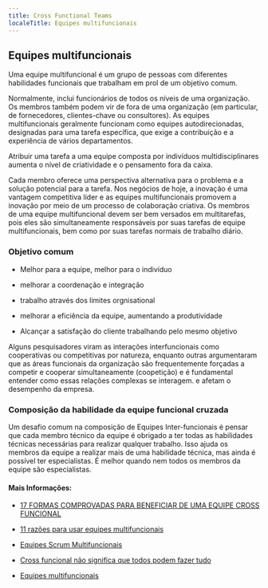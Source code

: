 ```yaml
---
title: Cross Functional Teams
localeTitle: Equipes multifuncionais
---
```

## Equipes multifuncionais

Uma equipe multifuncional é um grupo de pessoas com diferentes habilidades funcionais que trabalham em prol de um objetivo comum.

Normalmente, inclui funcionários de todos os níveis de uma organização. Os membros também podem vir de fora de uma organização (em particular, de fornecedores, clientes-chave ou consultores). As equipes multifuncionais geralmente funcionam como equipes autodirecionadas, designadas para uma tarefa específica, que exige a contribuição e a experiência de vários departamentos.

Atribuir uma tarefa a uma equipe composta por indivíduos multidisciplinares aumenta o nível de criatividade e o pensamento fora da caixa.

Cada membro oferece uma perspectiva alternativa para o problema e a solução potencial para a tarefa. Nos negócios de hoje, a inovação é uma vantagem competitiva líder e as equipes multifuncionais promovem a inovação por meio de um processo de colaboração criativa. Os membros de uma equipe multifuncional devem ser bem versados ​​em multitarefas, pois eles são simultaneamente responsáveis ​​por suas tarefas de equipe multifuncionais, bem como por suas tarefas normais de trabalho diário.

### Objetivo comum

*   Melhor para a equipe, melhor para o indivíduo
    
*   melhorar a coordenação e integração
    
*   trabalho através dos limites orgnisational
    
*   melhorar a eficiência da equipe, aumentando a produtividade
    
*   Alcançar a satisfação do cliente trabalhando pelo mesmo objetivo
    

Alguns pesquisadores viram as interações interfuncionais como cooperativas ou competitivas por natureza, enquanto outras argumentaram que as áreas funcionais da organização são frequentemente forçadas a competir e cooperar simultaneamente (coopetição) e é fundamental entender como essas relações complexas se interagem. e afetam o desempenho da empresa.

### Composição da habilidade da equipe funcional cruzada

Um desafio comum na composição de Equipes Inter-funcionais é pensar que cada membro técnico da equipe é obrigado a ter todas as habilidades técnicas necessárias para realizar qualquer trabalho. Isso ajuda os membros da equipe a realizar mais de uma habilidade técnica, mas ainda é possível ter especialistas. É melhor quando nem todos os membros da equipe são especialistas.

#### Mais Informações:

*   [17 FORMAS COMPROVADAS PARA BENEFICIAR DE UMA EQUIPE CROSS FUNCIONAL](https://www.scoro.com/blog/improve-cross-team-collaboration/)
    
*   [11 razões para usar equipes multifuncionais](https://blog.kainexus.com/employee-engagement/cross-functional-collaboration/cross-functional-teams/11-reasons)
    
*   [Equipes Scrum Multifuncionais](https://www.scrumalliance.org/community/articles/2014/june/success-story-cross-functional-scrum-teams)
    
*   [Cross funcional não significa que todos podem fazer tudo](https://www.mountaingoatsoftware.com/blog/cross-functional-doesnt-mean-everyone-can-do-everything)
    
*   [Equipes multifuncionais](https://dzone.com/articles/cross-functional-scrum-teams)